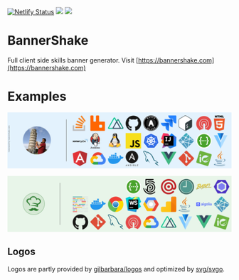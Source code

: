 [![Netlify Status](https://api.netlify.com/api/v1/badges/113e9559-403b-4890-9e6b-8935234cdd00/deploy-status)](https://app.netlify.com/sites/bannershake/deploys)
![](https://img.shields.io/badge/Vue.js-2.6.11-green.svg?style=flat-square&logo=vue%2Ejs)
![](https://img.shields.io/badge/Vuetify-2.2.11-green.svg?style=flat-square&logo=vuetify)

# BannerShake

Full client side skills banner generator. Visit [https://bannershake.com](https://bannershake.com)

# Examples
![](src/static/examples/boukadam-banner.png)

![](src/static/examples/wafood-skills-banner.png)

## Logos

Logos are partly provided by [gilbarbara/logos](https://github.com/gilbarbara/logos) and optimized by [svg/svgo](https://github.com/svg/svgo).
